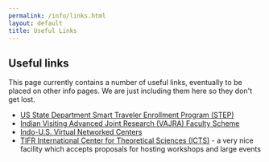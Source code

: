 ```yaml
---
permalink: /info/links.html
layout: default
title: Useful Links
---
```


## Useful links

This page currently contains a number of useful links, eventually to be
placed on other info pages. We are just including them here so they
don't get lost.

  * [US State Department Smart Traveler Enrollment Program (STEP)](https://step.state.gov/STEPMobile/Default.aspx)
  * [Indian Visiting Advanced Joint Research (VAJRA) Faculty Scheme](https://www.vajra-india.in)
  * [Indo-U.S. Virtual Networked Centers](https://vnc.iusstf.org/)
  * [TIFR International Center for Theoretical Sciences (ICTS)](https://www.icts.res.in) - a very nice facility which accepts proposals for hosting workshops and large events


